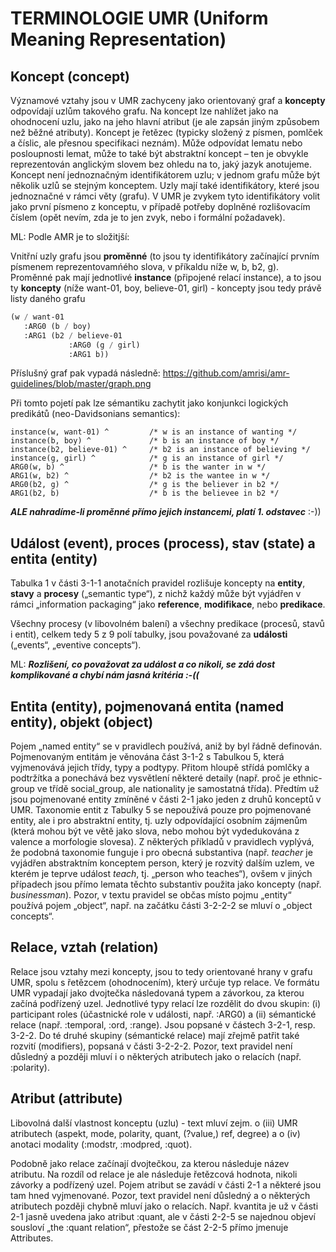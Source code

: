 # TERMINOLOGIE UMR (Uniform Meaning Representation) 

## Koncept (concept)

Významové vztahy jsou v UMR zachyceny jako orientovaný graf a **koncepty** 
odpovídají uzlům takového grafu. Na koncept lze nahlížet jako na ohodnocení 
uzlu, jako na jeho hlavní atribut (je ale zapsán jiným způsobem než běžné 
atributy). Koncept je řetězec (typicky složený z písmen, pomlček a číslic, 
ale přesnou specifikaci neznám). Může odpovídat lematu nebo posloupnosti 
lemat, může to také být abstraktní koncept – ten je obvykle reprezentován 
anglickým slovem bez ohledu na to, jaký jazyk anotujeme. Koncept není 
jednoznačným identifikátorem uzlu; v jednom grafu může být několik uzlů se 
stejným konceptem. Uzly mají také identifikátory, které jsou jednoznačné v 
rámci věty (grafu). V UMR je zvykem tyto identifikátory volit jako první 
písmeno z konceptu, v případě potřeby doplněné rozlišovacím číslem (opět 
nevím, zda je to jen zvyk, nebo i formální požadavek). 

ML: Podle AMR je to složitjší:

Vnitřní uzly grafu jsou **proměnné** (to jsou ty identifikátory začínající 
prvním písmenem reprezentovamńého slova, v příkaldu níže w, b, b2, g).<br> 
Proměnné pak mají jednotlivé **instance** (připojené relací instance), a to 
jsou ty **koncepty** (níže want-01, boy, believe-01, girl) - koncepty jsou 
tedy právě listy daného grafu 

```lisp
(w / want-01
   :ARG0 (b / boy)
   :ARG1 (b2 / believe-01
             :ARG0 (g / girl)
             :ARG1 b))
```

Příslušný graf pak vypadá následně:
https://github.com/amrisi/amr-guidelines/blob/master/graph.png

Při tomto pojetí pak lze sémantiku zachytit jako konjunkci logických 
predikátů  (neo-Davidsonians semantics):

```
instance(w, want-01) ^         /* w is an instance of wanting */
instance(b, boy) ^             /* b is an instance of boy */
instance(b2, believe-01) ^     /* b2 is an instance of believing */
instance(g, girl) ^            /* g is an instance of girl */
ARG0(w, b) ^                   /* b is the wanter in w */
ARG1(w, b2) ^                  /* b2 is the wantee in w */
ARG0(b2, g) ^                  /* g is the believer in b2 */
ARG1(b2, b)                    /* b is the believee in b2 */
```

***ALE nahradíme-li proměnné přímo jejich instancemi, platí 1. odstavec*** :-))


## Událost (event), proces (process), stav (state) a entita (entity)

Tabulka 1 v části 3-1-1 anotačních pravidel rozlišuje koncepty na **entity**, 
**stavy** a **procesy** („semantic type“), z nichž každý může být vyjádřen v 
rámci „information packaging“ jako **reference**, **modifikace**, nebo 
**predikace**. 

Všechny procesy (v libovolném balení) a všechny predikace (procesů, stavů i 
entit), celkem tedy 5 z 9 polí tabulky, jsou považované za **události** 
(„events“, „eventive concepts“). 

ML: ***Rozlišení, co považovat za událost a co nikoli, se zdá dost 
komplikované a chybí nám jasná kritéria  :-((*** 


## Entita (entity), pojmenovaná entita (named entity), objekt (object)

Pojem „named entity“ se v pravidlech používá, aniž by byl řádně definován. 
Pojmenovaným entitám je věnována část 3-1-2 s Tabulkou 5, která vyjmenovává 
jejich třídy, typy a podtypy. Přitom hloupě střídá pomlčky a podtržítka a 
ponechává bez vysvětlení některé detaily (např. proč je ethnic-group ve třídě 
social_group, ale nationality je samostatná třída). Předtím už jsou 
pojmenované entity zmíněné v části 2-1 jako jeden z druhů konceptů v UMR. 
Taxonomie entit z Tabulky 5 se nepoužívá pouze pro pojmenované entity, ale i 
pro abstraktní entity, tj. uzly odpovídající osobním zájmenům (která mohou 
být ve větě jako slova, nebo mohou být vydedukována z valence a morfologie 
slovesa). Z některých příkladů v pravidlech vyplývá, že podobná taxonomie 
funguje i pro obecná substantiva (např. _teacher_ je vyjádřen abstraktním 
konceptem person, který je rozvitý dalším uzlem, ve kterém je teprve událost 
_teach_, tj. „person who teaches“), ovšem v jiných případech jsou přímo 
lemata těchto substantiv použita jako koncepty (např. _businessman_). Pozor, 
v textu pravidel se občas místo pojmu „entity“ používá pojem „object“, např. 
na začátku části 3-2-2-2 se mluví o „object concepts“. 


## Relace, vztah (relation)

Relace jsou vztahy mezi koncepty, jsou to tedy orientované hrany v grafu UMR, 
spolu s řetězcem (ohodnocením), který určuje typ relace. Ve formátu UMR 
vypadají jako dvojtečka následovaná typem a závorkou, za kterou začíná 
podřízený uzel. Jednotlivé typy relací lze rozdělit do dvou skupin: (i) 
participant roles (účastnické role v události, např. :ARG0) a (ii) sémantické 
relace (např. :temporal, :ord, :range). Jsou popsané v částech 3-2-1, resp. 
3-2-2. Do té druhé skupiny (sémantické relace) mají zřejmě patřit také 
rozvití (modifiers), popsaná v části 3-2-2-2. Pozor, text pravidel není 
důsledný a později mluví i o některých atributech jako o relacích (např. 
:polarity). 


## Atribut (attribute)

Libovolná další vlastnost konceptu (uzlu) - text mluví zejm. o (iii) UMR 
atributech (aspekt, mode, polarity, quant, (?value,) ref, degree) a o (iv) 
anotaci modality (:modstr, :modpred, :quot). 

Podobně jako relace začínají dvojtečkou, za kterou následuje název atributu. 
Na rozdíl od relace je ale následuje řetězcová hodnota, nikoli závorky a 
podřízený uzel. Pojem atribut se zavádí v části 2-1 a některé jsou tam hned 
vyjmenované. Pozor, text pravidel není důsledný a o některých atributech 
později chybně mluví jako o relacích. Např. kvantita je už v části 2-1 jasně 
uvedena jako atribut :quant, ale v části 2-2-5 se najednou objeví sousloví 
„the :quant relation“, přestože se část 2-2-5 přímo jmenuje Attributes. 
